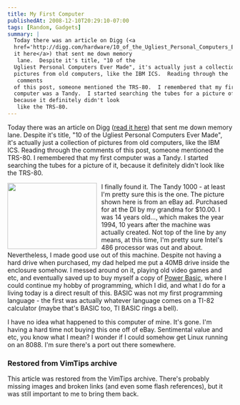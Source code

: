 ```yaml
---
title: My First Computer
publishedAt: 2008-12-10T20:29:10-07:00
tags: [Random, Gadgets]
summary: |
  Today there was an article on Digg (<a
  href='http://digg.com/hardware/10_of_the_Ugliest_Personal_Computers_Ever_Made'>read
  it here</a>) that sent me down memory
   lane.  Despite it's title, "10 of the
  Ugliest Personal Computers Ever Made", it's actually just a collection of
  pictures from old computers, like the IBM ICS.  Reading through the
   comments
  of this post, someone mentioned the TRS-80.  I remembered that my first
  computer was a Tandy.  I started searching the tubes for a picture of it,
  because it definitely didn't look
   like the TRS-80.
---
```

<p>Today there was an article on Digg (<a
href='http://digg.com/hardware/10_of_the_Ugliest_Personal_Computers_Ever_Made'>read
it here</a>) that sent me down memory
 lane.  Despite it's title, "10 of the
Ugliest Personal Computers Ever Made", it's actually just a collection of
pictures from old computers, like the IBM ICS.  Reading through the
 comments
of this post, someone mentioned the TRS-80.  I remembered that my first
computer was a Tandy.  I started searching the tubes for a picture of it,
because it definitely didn't look
 like the TRS-80.</p>

<p><a href='/media/images/tandy.jpg'><img style='margin-right: 10px'
align='left' src='/media/images/tandy.jpg' width='200' height='148'
border='0'></a> I finally found it.  The Tandy 1000 - at least I'm pretty sure
this is the one.  The picture shown here is from an eBay ad. Purchased for at
the DI by my grandma for $10.00.  I was 14 years old..., which makes the year
1994, 10 years after the machine was actually created.  Not top of the line by
any means, at this time, I'm pretty sure Intel's 486 processor was out and
about.  Nevertheless, I made good use out of this machine.  Despite not having
a hard drive when purchased, my dad helped me put a 40MB drive inside the
enclosure somehow.  I messed around on it, playing old video games and etc, and
eventually saved up to buy myself a copy of <a
href='http://www.powerbasic.com/products/pbdos/'>Power Basic</a>, where I could
continue my hobby of programming, which I did, and what I do for a living today
is a direct result of this.  BASIC was not my first programming language - the
first was actually whatever language comes on a TI-82 calculator (maybe that's
BASIC too, TI BASIC rings a bell).</p>

<p>I have no idea what happened to this computer of mine.  It's gone.  I'm
having a hard time not buying this one off of eBay.  Sentimental value and etc,
you know what I mean?  I wonder if I could somehow get Linux running on an
8088.  I'm sure there's a port out there somewhere.</p>

<div class="restored-from-archive">
  <h3>Restored from VimTips archive</h3>
  <p>
  This article was restored from the VimTips archive. There's probably
  missing images and broken links (and even some flash references), but it
  was still important to me to bring them back.
  </p>
</div>
